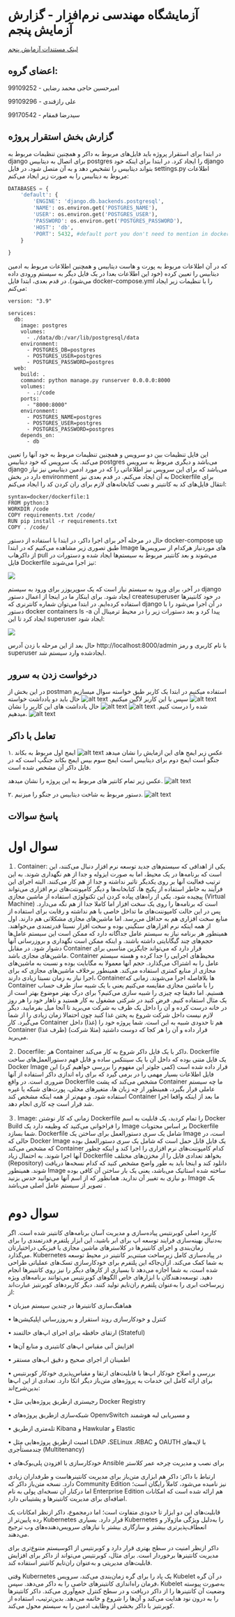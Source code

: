 # آزمایشگاه مهندسی نرم‌افزار - گزارش آزمایش پنجم
[لینک مستندات آزمایش پنجم](https://github.com/ssc-public/Software-Engineering-Lab/blob/main/courseworks/experiments/docker-v2.md)

## اعضای گروه:

امیرحسین حاجی محمد رضایی - 99109252

علی رازقندی - 99109296

سید‌رضا قمقام - 99170542

## گزارش بخش استقرار پروژه
در ابتدا برای استقرار پروژه باید فایل‌های مربوط به داکر و همچنین تنظیمات مربوط به django برای اتصال به دیتابیس postgres را ایجاد کرد. در ابتدا برای اینکه خود django بتواند دیتابیس را تشخیص دهد و به آن متصل شود، در فایل settings.py اطلاعات مربوط به دیتابیس را به صورت زیر ایجاد می‌کنم:

```python
DATABASES = {
	'default': {
		'ENGINE': 'django.db.backends.postgresql',
		'NAME': os.environ.get('POSTGRES_NAME'),
		'USER': os.environ.get('POSTGRES_USER'),
		'PASSWORD': os.environ.get('POSTGRES_PASSWORD'),
		'HOST': 'db',
		'PORT': 5432, #default port you don't need to mention in docker-compose
	}

}

```

که در آن اطلاعات مربوط به پورت و هاست دیتابیس و همچنین اطلاعات مربوط به ادمین دیتابیس را تعیین کرده (خود این اطلاعات بعدا در یک فایل دیگر به سیستم ورودی داده می‌شود). در قدم بعدی، ابتدا فایل docker-compose.yml را با تنظیمات زیر ایجاد می‌کنم:
```
version: "3.9"
   
services:
  db:
    image: postgres
    volumes:
      - ./data/db:/var/lib/postgresql/data
    environment:
      - POSTGRES_DB=postgres
      - POSTGRES_USER=postgres
      - POSTGRES_PASSWORD=postgres
  web:
    build: .
    command: python manage.py runserver 0.0.0.0:8000
    volumes:
      - .:/code
    ports:
      - "8000:8000"
    environment:
      - POSTGRES_NAME=postgres
      - POSTGRES_USER=postgres
      - POSTGRES_PASSWORD=postgres
    depends_on:
      - db
```

این فایل تنظیمات بین دو سرویس و همچنین تنظیمات مربوط به خود آنها را تعیین می‌کند. یک سرویس که خود دیتابیس postgres می‌باشد و دیگری مربوط به سرویس django می‌باشد که برای این سرویس نیز اطلاعاتی را که در مورد ادمین دیتابیس نیز نیاز دارد در بخش environment به آن ایجاد می‌کنم. در قدم بعدی نیز Dockerfile برای انتقال فایل‌های کد به کانتینر و نصب کتابخانه‌های لازم برای ران کردن کد را ایجاد می‌کنم:

```
syntax=docker/dockerfile:1
FROM python:3
WORKDIR /code
COPY requirements.txt /code/
RUN pip install -r requirements.txt
COPY . /code/
```

حال در مرحله آخر برای اجرا داکر، در ابتدا با استفاده از دستور docker-compose up طبق تصوری زیر مشاهده می‌کنیم که در ابتدا Image های مورد‌نیاز هرکدام از سرویس‌ها از داکرهاب pull می‌شوند و بعد کانتینر مربوط به سیستم‌ها ایجاد شده و دستورات در فایل Dockerfile نیز اجرا می‌شوند:

![](https://github.com/amir-haji/SE_Lab_exp_5/blob/main/screenshots/1.png)

در آخر، برای ورود به سیستم نیاز است که یک سوپریوزر برای ورود به سیستم django ایجاد شود. برای اینکار ما در اینجا از اعمال دستور createsuperuser در خود کانتینر‌ها استفاده کرده‌ایم. در ابتدا می‌توان شماره کانترنری که django در آن اجرا می‌شود را با دستور docker containers ls -a پیدا کرد و بعد دستورات زیر را در محیط ترمینال آن ایجاد کرد تا این superuser ایجاد شود:

![](https://github.com/amir-haji/SE_Lab_exp_5/blob/main/screenshots/2.png)

حال بعد از این مرحله با زدن آدرس http://localhost:8000/admin با نام کاربری و رمز superuser ایجاد‌شده وارد سیستم شد.

## درخواست زدن به سرور
در این بخش از postman استفاده میکنیم در ابتدا یک کاربر طبق خواسته سوال میسازیم
![alt text](screenshots/image.png)
سپس با این کاربر لاگین میکنیم.
![alt text](screenshots/image-1.png)
حال باید دو یادداشت خواسته شده را درست کنیم.
![alt text](screenshots/image-2.png)
![alt text](screenshots/image-3.png)
حال یادداشت های این کاربر را نشان میدهیم.
![alt text](screenshots/image-4.png)

## تعامل با داکر 
۱.
عکس زیر ایمج های این ازمایش را نشان میدهد 
![alt text](screenshots/image-5.png)
ایمج اول مربوط به بکاند جنگو است 
ایمج دوم برای دیتابیس است
ایمج سوم بیس ایمج بکاند جنگپ است که در فایل داکر آن مشخص شده است.

عکس زیر تمام کانتیر های مربوط به این پروژه را نشان میدهد.
![alt text](screenshots/image-6.png)

۲.
دستور مربوط به شاخت دیتابیس در جنگو را میزنیم. 
![alt text](screenshots/image-7.png)

## پاسخ سوالات

# سوال اول


１.	Container: 
یکی از اهدافی که سیستم‌های جدید توسعه نرم افزار دنبال می‌کنند، این است که برنامه‌ها در یک محیط، اما به صورت ایزوله و جدا از هم نگهداری شوند. به این ترتیب فعالیت آنها بر روی یکدیگر تاثیر نداشته و جدا از هم کار می‌کنند. البته اجرای این فرآیند به خاطر استفاده از پکیج ها، کتابخانه‌ها و دیگر کامپونتت‌های نرم افزاری می‌تواند پیچیده شود.
یکی از راه‌های پیاده کردن این تکنولوژی استفاده از ماشین مجازی (Virtual Machine) است که برنامه‌ها را روی یک سخت افزار اما کاملا جدا از هم نگه می‌دارد. پس در این حالت کامپوننت‌های ما تداخل خاصی با هم نداشته و رقابت برای استفاده از منابع سخت افزاری هم به حداقل می‌رسد. اما ماشین‌های مجازی مشکلاتی هم دارند. اول از همه اینکه نرم افزارهای سنگینی بوده و سخت افزار نسبتا قدرتمندی می‌خواهند. همینطور هر برنامه نیاز به سیستم عامل جداگانه دارد که ممکن است این سیستم عامل‌ها حجم‌های چند گیگابایتی داشته باشند. و اینکه ممکن است نگهداری و بروزرسانی آنها دشوار شود.
در مقابل Container قرار دارد که می‌تواند جایگزین مناسبی برای ماشین‌های مجازی باشد. Container محیط‌های اجرایی را جدا کرده و هسته سیستم عامل را به اشتراک می‌گذارد. حجم آنها معمولا به مگابایت بوده و نسبت به ماشین‌های مجازی از منابع کمتری استفاده می‌کند. همینطور برخلاف ماشین‌های مجازی که برای اجرا نیاز به زمان نسبتا زیادی دارند، Containerها بلافاصله اجرا می‌شوند.
زمانی که Container را با ماشین مجازی مقایسه می‌کنیم یعنی با یک شبیه ساز طرف حساب هستیم. اما دقیقا چه چیزی را شبیه سازی می‌کنیم؟ برای درک بهتر موضوع بهتر است از یک مثال استفاده کنیم. فرض کنید در شرکتی مشغول به کار هستید و ناهار خود را هر روز در خانه درست کرده و آن را داخل یک ظرف به شرکت می‌برید تا آنجا میل بفرمایید. دیگر لازم نیست داخل شرکت شروع به پختن غذا کنید چون احتمالا زمان زیادی را از شما می‌گیرد. کار Container هم تا حدودی شبیه به این است. شما پروژه خود را (غذا) داخل Container (ظرف غذا) قرار داده و آن را هر کجا که دوست داشتید (مثلا شرکت) می‌برید.



２.	Docerfile:
هر Container داکر با یک فایل داکر شروع به کار می‌کند. Dockerfile یک فایل متنی بوده که داخل آن با یک سینتکس ساده و قابل فهم دستورالعمل‌های ساخت Docker Image قرار داده شده است (کمی جلوتر این مفهوم را بررسی خواهیم  کرد) این فایل اطلاعات بسیار مهمی را در برمی گیرد که برای راه اندازی داکر استفاده از آنها ضروری است. در واقع Dockerfile مشخص می‌کند که پشت Container ما چه سیستم عاملی قرار بگیرد، همینطور از چه زبان ها، متغیرهای محلی، پورت‌های شبکه یا غیره استفاده شود. و مهم‌تر از همه اینکه مشخص کند Container ما بعد از اینکه واقعا اجرا شد قرار است چه کاری انجام دهد.


３.	Image:
زمانی که کار نوشتن Dockerfile را تمام کردید، یک قابلیت به اسم Docker Build را فراخوانی می‌کنید که وظیفه دارد یک Image بر اساس محتویات Dockerfile شما بسازد. Dockerfile شامل یک سری دستورالعمل برای ساختن یک Image است، در حالی که Docker Image یک فایل قابل حمل است که شامل یک سری دستورالعمل بوده که مشخص می‌کند Container کدام کامپوننت‌های نرم افزاری را اجرا کند و اینکه چطور آنها اجرا شوند. به احتمال زیاد Dockerfile بخواهد تعدادی فایل را از مخزن‌های مختلف (Repository) دانلود کند و اینجا باید به طور واضح مشخص کنید که کدام نسخه‌ها دریافت شوند. همینطور Image ساخته شده استاتیک می‌باشد، یعنی یک بار ساختن آن کافی بوده و نیازی به تغییر آن ندارید. همانطور که از اسم آنها می‌توانید حدس بزنید، Image یک تصویر از سیستم عامل اصلی می‌باشد
.


# سوال دوم

کاربرد اصلی کوبرنتیس پیاده‌سازی و مدیریت آسان برنامه‌های کانتینر شده است. اگر به‌دنبال بهینه‌سازی فرایند توسعه اپ برای ابر باشید، این ابزار پلتفرم قدرتمندی را برای زمان‌بندی و اجرای کانتینرها در کلاسترهای ماشین مجازی یا فیزیکی دراختیارتان می‌گذارد.
Kubernetes در پیاده‌سازی کامل زیرساخت مبتنی‌بر کانتینر در محیط توسعه به شما کمک می‌کند. ازآن‌‌جا‌‌که این پلتفرم برای خودکارسازی تسک‌های عملیاتی طراحی شده است، به شما اجازه می‌دهد تا بسیاری از کارهای دیگر را نیز روی کانتینرها انجام دهید. توسعه‌دهندگان با ابزارهای خاص الگوهای کوبرنتیس می‌توانند برنامه‌های ویژه زیرساخت ابری را به‌عنوان پلتفرم ران‌تایم تولید کنند. دیگر کاربردهای کوبرنتیز عبارت‌اند از:


•	هماهنگ‌سازی کانتینرها در چندین سیستم میزبان

•	کنترل و خودکارسازی روند استقرار و به‌روزرسانی اپلیکیشن‌ها

•	ارتقای حافظه برای اجرای اپ‌های حالتمند (Stateful)

•	افزایش آنی مقیاس اپ‌های کانتینری و منابع آن‌ها

•	اطمینان از اجرای صحیح و دقیق اپ‌های مستقر

•	بررسی و اصلاح خودکار اپ‌ها با قابلیت‌های ارتقا و مقیاس‌پذیری خودکار
کوبرنتیس برای ارائه کامل این خدمات به پروژه‌های متن‌باز دیگر اتکا دارد. تعدادی از این اپ‌ها بدین‌شرح‌اند:

•	رجیستری ازطریق پروژه‌هایی مثل Docker Registry

•	شبکه‌سازی ازطریق پروژه‌های OpenvSwitch و مسیریابی لبه هوشمند

•	تله‌متری ازطریق Kibana و Hawkular و Elastic

•	امنیت ازطریق پرو‌ژه‌هایی مثل LDAP ،SELinux ،‌RBAC و OAUTH با لایه‌‌های چندمستأجری (Multitenancy)

•	خودکارسازی با افزودن پلی‌بوک‌های Ansible برای نصب و مدیریت چرخه عمر کلاستر


ارتباط با داکر:
داکر  هم ابزاری متن‌باز برای مدیریت کانتینرهاست و طرفداران زیادی دارد. نسخه متن‌باز داکر که Community Edition نیز نامیده می‌شود، کاملاً رایگان است؛ اما در‌کنار آن نسخه‌ای پولی به نام Enterprise Edition هم ارائه شده است که امکانات اضافه‌ای برای مدیریت کانتینرها و پشتیبانی دارد.

قابلیت‌های این دو ابزار تا حدودی متفاوت است؛ اما درمجموع، داکر از‌نظر امکانات یک رده پایین‌تر از Kubernetes قرار دارد. بسیاری Kubernetes را به‌دلیل ویژگی ماژولار و انعطاف‌پذیرتری بیشتر و سازگاری بیشتر با نیازهای سرویس‌دهنده‌های وب ترجیح می‌دهند.

داکر از‌نظر امنیت در سطح بهتری قرار دارد و کوبرنتیس از اکوسیستم متنوع‌تری برای مدیریت کانتینرها برخوردار است. برای مثال، کوبرنتیس می‌تواند از داکر برای افزایش قابلیت‌های مدیریتی و به‌عنوان ران‌تایم کانتینر استفاده کند.

وقتی Kubernetes یک پاد را برای گره زمان‌بندی می‌کند، سرویس Kubelet در آن گره فرمان راه‌اندازی کانتینرهای خاصی را به داکر می‌دهد. سپس، Kubelet به‌صورت پیوسته وضعیت آن کانتینرها را از داکر دریافت و در سطح کنترل جمع‌آوری می‌کند. داکر کانتینرها را به درون نود هدایت می‌کند و آن‌ها را شروع و خاتمه می‌دهد. بدین‌ترتیب، استفاده از کوبرنتیز با داکر بخشی از وظایف ادمین را به سیستم محول می‌کند.